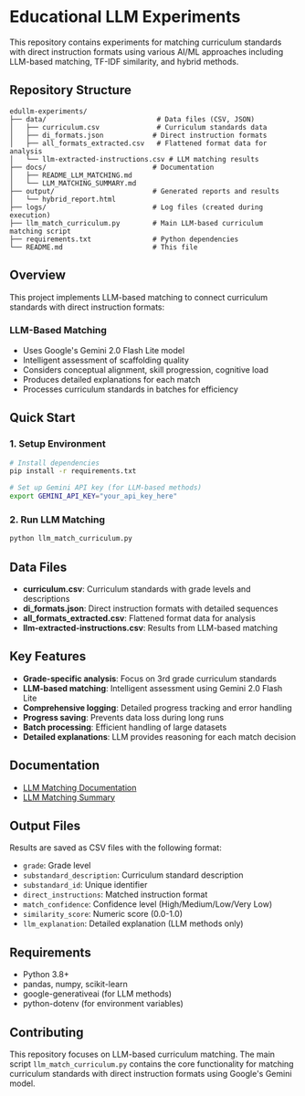 # Educational LLM Experiments

This repository contains experiments for matching curriculum standards with direct instruction formats using various AI/ML approaches including LLM-based matching, TF-IDF similarity, and hybrid methods.

## Repository Structure

```
edullm-experiments/
├── data/                           # Data files (CSV, JSON)
│   ├── curriculum.csv              # Curriculum standards data
│   ├── di_formats.json            # Direct instruction formats
│   ├── all_formats_extracted.csv   # Flattened format data for analysis
│   └── llm-extracted-instructions.csv # LLM matching results
├── docs/                          # Documentation
│   ├── README_LLM_MATCHING.md
│   └── LLM_MATCHING_SUMMARY.md
├── output/                        # Generated reports and results
│   └── hybrid_report.html
├── logs/                          # Log files (created during execution)
├── llm_match_curriculum.py        # Main LLM-based curriculum matching script
├── requirements.txt               # Python dependencies
└── README.md                      # This file
```

## Overview

This project implements LLM-based matching to connect curriculum standards with direct instruction formats:

### LLM-Based Matching
- Uses Google's Gemini 2.0 Flash Lite model
- Intelligent assessment of scaffolding quality
- Considers conceptual alignment, skill progression, cognitive load
- Produces detailed explanations for each match
- Processes curriculum standards in batches for efficiency

## Quick Start

### 1. Setup Environment
```bash
# Install dependencies
pip install -r requirements.txt

# Set up Gemini API key (for LLM-based methods)
export GEMINI_API_KEY="your_api_key_here"
```

### 2. Run LLM Matching
```bash
python llm_match_curriculum.py
```

## Data Files

- **curriculum.csv**: Curriculum standards with grade levels and descriptions
- **di_formats.json**: Direct instruction formats with detailed sequences
- **all_formats_extracted.csv**: Flattened format data for analysis
- **llm-extracted-instructions.csv**: Results from LLM-based matching

## Key Features

- **Grade-specific analysis**: Focus on 3rd grade curriculum standards
- **LLM-based matching**: Intelligent assessment using Gemini 2.0 Flash Lite
- **Comprehensive logging**: Detailed progress tracking and error handling
- **Progress saving**: Prevents data loss during long runs
- **Batch processing**: Efficient handling of large datasets
- **Detailed explanations**: LLM provides reasoning for each match decision

## Documentation

- [LLM Matching Documentation](docs/README_LLM_MATCHING.md)
- [LLM Matching Summary](docs/LLM_MATCHING_SUMMARY.md)

## Output Files

Results are saved as CSV files with the following format:
- `grade`: Grade level
- `substandard_description`: Curriculum standard description
- `substandard_id`: Unique identifier
- `direct_instructions`: Matched instruction format
- `match_confidence`: Confidence level (High/Medium/Low/Very Low)
- `similarity_score`: Numeric score (0.0-1.0)
- `llm_explanation`: Detailed explanation (LLM methods only)

## Requirements

- Python 3.8+
- pandas, numpy, scikit-learn
- google-generativeai (for LLM methods)
- python-dotenv (for environment variables)

## Contributing

This repository focuses on LLM-based curriculum matching. The main script `llm_match_curriculum.py` contains the core functionality for matching curriculum standards with direct instruction formats using Google's Gemini model.